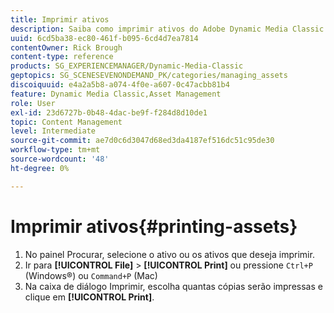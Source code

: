 ```yaml
---
title: Imprimir ativos
description: Saiba como imprimir ativos do Adobe Dynamic Media Classic.
uuid: 6cd5ba38-ec80-461f-b095-6cd4d7ea7814
contentOwner: Rick Brough
content-type: reference
products: SG_EXPERIENCEMANAGER/Dynamic-Media-Classic
geptopics: SG_SCENESEVENONDEMAND_PK/categories/managing_assets
discoiquuid: e4a2a5b8-a074-4f0e-a607-0c47acbb81b4
feature: Dynamic Media Classic,Asset Management
role: User
exl-id: 23d6727b-0b48-4dac-be9f-f284d8d10de1
topic: Content Management
level: Intermediate
source-git-commit: ae7d0c6d3047d68ed3da4187ef516dc51c95de30
workflow-type: tm+mt
source-wordcount: '48'
ht-degree: 0%

---
```


# Imprimir ativos{#printing-assets}

1. No painel Procurar, selecione o ativo ou os ativos que deseja imprimir.
1. Ir para **[!UICONTROL File]** > **[!UICONTROL Print]** ou pressione `Ctrl+P` (Windows®) ou `Command+P` (Mac)
1. Na caixa de diálogo Imprimir, escolha quantas cópias serão impressas e clique em **[!UICONTROL Print]**.
